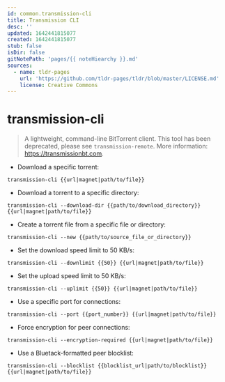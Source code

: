```yaml
---
id: common.transmission-cli
title: Transmission CLI
desc: ''
updated: 1642441815077
created: 1642441815077
stub: false
isDir: false
gitNotePath: 'pages/{{ noteHiearchy }}.md'
sources:
  - name: tldr-pages
    url: 'https://github.com/tldr-pages/tldr/blob/master/LICENSE.md'
    license: Creative Commons
---
```

# transmission-cli

> A lightweight, command-line BitTorrent client.
> This tool has been deprecated, please see `transmission-remote`.
> More information: <https://transmissionbt.com>.

- Download a specific torrent:

`transmission-cli {{url|magnet|path/to/file}}`

- Download a torrent to a specific directory:

`transmission-cli --download-dir {{path/to/download_directory}} {{url|magnet|path/to/file}}`

- Create a torrent file from a specific file or directory:

`transmission-cli --new {{path/to/source_file_or_directory}}`

- Set the download speed limit to 50 KB/s:

`transmission-cli --downlimit {{50}} {{url|magnet|path/to/file}}`

- Set the upload speed limit to 50 KB/s:

`transmission-cli --uplimit {{50}} {{url|magnet|path/to/file}}`

- Use a specific port for connections:

`transmission-cli --port {{port_number}} {{url|magnet|path/to/file}}`

- Force encryption for peer connections:

`transmission-cli --encryption-required {{url|magnet|path/to/file}}`

- Use a Bluetack-formatted peer blocklist:

`transmission-cli --blocklist {{blocklist_url|path/to/blocklist}} {{url|magnet|path/to/file}}`

